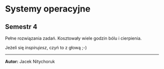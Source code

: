 # Systemy operacyjne
## Semestr 4
Pełne rozwiązania zadań. Kosztowały wiele godzin bólu i cierpienia. 

Jeżeli się *inspirujesz*, czyń to z głową ;-)

---
**Autor:** Jacek Nitychoruk 

